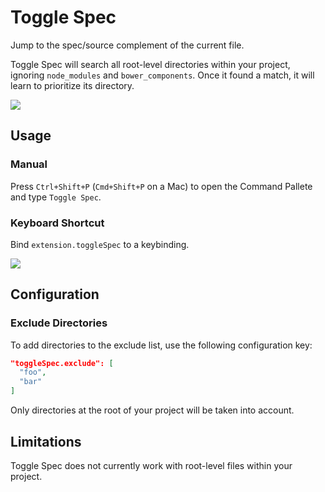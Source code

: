 # Toggle Spec

Jump to the spec/source complement of the current file.

Toggle Spec will search all root-level directories within your project, ignoring `node_modules` and `bower_components`.
Once it found a match, it will learn to prioritize its directory.

![](http://www.simply.sh/static/assets/run.gif)

## Usage

### Manual

Press `Ctrl+Shift+P` (`Cmd+Shift+P` on a Mac) to open the Command Pallete and type `Toggle Spec`.

### Keyboard Shortcut

Bind `extension.toggleSpec` to a keybinding.

![](http://www.simply.sh/static/assets/bind.gif)

## Configuration

### Exclude Directories

To add directories to the exclude list, use the following configuration key:

```json
"toggleSpec.exclude": [
  "foo",
  "bar"
]
```

Only directories at the root of your project will be taken into account.

## Limitations

Toggle Spec does not currently work with root-level files within your project.
